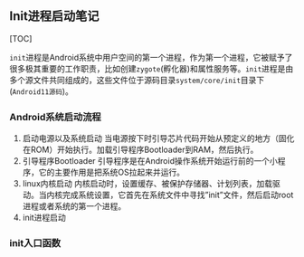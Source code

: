 ## Init进程启动笔记

[TOC]

`init`进程是Android系统中用户空间的第一个进程，作为第一个进程，它被赋予了很多极其重要的工作职责，比如创建`zygote`(孵化器)和属性服务等。`init`进程是由多个源文件共同组成的，这些文件位于源码目录`system/core/init`目录下(`Android11源码`)。

### Android系统启动流程

1. 启动电源以及系统启动
   当电源按下时引导芯片代码开始从预定义的地方（固化在ROM）开始执行。加载引导程序Bootloader到RAM，然后执行。
2. 引导程序Bootloader
   引导程序是在Android操作系统开始运行前的一个小程序，它的主要作用是把系统OS拉起来并运行。
3. linux内核启动
   内核启动时，设置缓存、被保护存储器、计划列表，加载驱动。当内核完成系统设置，它首先在系统文件中寻找”init”文件，然后启动root进程或者系统的第一个进程。
4. init进程启动

### init入口函数

